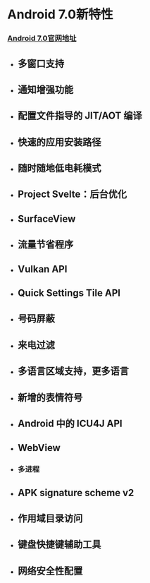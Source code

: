 # Android 7.0新特性

### [Android 7.0官网地址](https://developer.android.google.cn/about/versions/nougat/android-7.0)

- ## 多窗口支持

- ## 通知增强功能

- ## 配置文件指导的 JIT/AOT 编译

- ## 快速的应用安装路径

- ## 随时随地低电耗模式

- ## Project Svelte：后台优化

- ## SurfaceView

- ## 流量节省程序

- ## Vulkan API

- ## Quick Settings Tile API

- ## 号码屏蔽

- ## 来电过滤

- ## 多语言区域支持，更多语言

- ## 新增的表情符号

- ## Android 中的 ICU4J API

- ## WebView

- ### 多进程

- ## APK signature scheme v2

- ## 作用域目录访问

- ## 键盘快捷键辅助工具

- ## 网络安全性配置

